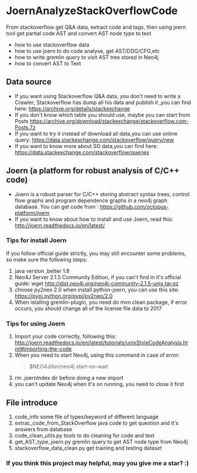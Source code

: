 # JoernAnalyzeStackOverflowCode
From stackoverflow get Q&A data, extract code and tags, then using joern tool
get partial code AST and convert AST node type to text
* how to use stackoverflow data
* how to use joern to do code analyse, get AST/DDG/CFG,etc
* how to write gremlin query to visit AST tree stored in Neo4j
* how to convert AST to Text

## Data source
* If you want using Stackoverflow Q&A data, you don't need to write a Crawler,
Stackoverflow has dump all his data and publish it ,you can find here:
https://archive.org/details/stackexchange
* If you don't  know which table you should use, maybe you can start from Posts
https://archive.org/download/stackexchange/stackoverflow.com-Posts.7z
* If you want to try it instead of download all data,you can use online query:
https://data.stackexchange.com/stackoverflow/query/new
* If you want to know more about SO data,you can find here:
https://data.stackexchange.com/stackoverflow/queries

## Joern (a platform for robust analysis of C/C++ code)
* Joern is a robust parser for C/C++ storing abstract syntax trees, control flow graphs and
program dependence graphs in a neo4j graph database. You can get code from :
https://github.com/octopus-platform/joern
* If you want to know about how to install and use Joern, read this:
http://joern.readthedocs.io/en/latest/

### Tips for install Joern
If you follow official guide strictly, you may still encounter some problems, so make
sure the following steps:
1. java version ,better 1.8
2. Neo4J Server 2.1.5 Community Edition, if you can't find in it's official guide:
    wget http://dist.neo4j.org/neo4j-community-2.1.5-unix.tar.gz
3. choose py2neo 2.0 when install python-joern, you can use this site:
   https://pypi.python.org/pypi/py2neo/2.0
4. When istalling gremlin-plugin, you need do mvn clean package, if error occurs,
   you should change all of  the license file data to 2017

### Tips for using Joern
1. Import your code correctly, following this:
    http://joern.readthedocs.io/en/latest/tutorials/unixStyleCodeAnalysis.html#importing-the-code
2. When you need to start Neo4j, using this command in case of error:
   > $NEO4J/bin/neo4j start-no-wait
3. rm .joernIndex dir before doing a new import
4. you can't update Neo4j when it's on running, you need to close it first

## File introduce
1. code_info  some file of types/keyword of different language
2. extrac_code_from_StackOverflow  java code to get question and it's answers from database
3. code_clean_utils.py  tools to do cleaning for code and text
4. get_AST_type_joern.py  gremlin query to get AST node type from Neo4j
5. stackoverflow_data_clean.py get training and testing dataset

### If you think this project may helpful, may you give me a star? :)